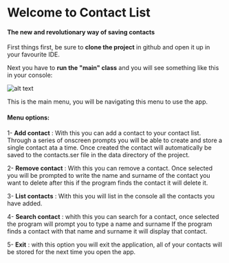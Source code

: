 # Welcome to Contact List
#### The new and revolutionary way of saving contacts


 First things first, be sure to **clone the project** in github and open it up in your favourite IDE.
 
 Next you have to **run the "main" class** and you will see something like this in your console:
 
 ![alt text](https://i.gyazo.com/da7c0981571018a531fe40ec9b50f80e.png "Logo Title Text 1")
 
 This is the main menu, you will be navigating this menu to use the app.
 
 #### Menu options:
 
 1- **Add contact** : With this you can add a contact to your contact list. Through a series of onscreen prompts you will be able to create and store a single contact ata a time. Once created the contact will automatically be saved to the contacts.ser file in the data directory of the project.
 
 2- **Remove contact** : With this you can remove a contact. Once selected you will be prompted to write the name and surname of the contact you want to delete after this if the program finds the contact it will delete it.
 
 3- **List contacts** : With this you will list in the console all the contacts you have added.
 
 4- **Search contact** : whith this you can search for a contact, once selected the program will prompt you to type a name and surname If the program finds a contact with that name and surname it will display that contact.
 
 5- **Exit** : with this option you will exit the application, all of your contacts will be stored for the next time you open the app.
